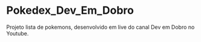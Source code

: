 # Pokedex_Dev_Em_Dobro
 Projeto lista de pokemons, desenvolvido em live do canal Dev em Dobro no Youtube.
